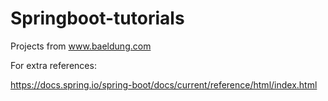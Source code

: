 # Springboot-tutorials
Projects from www.baeldung.com



For extra references: 

https://docs.spring.io/spring-boot/docs/current/reference/html/index.html
